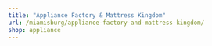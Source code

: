 ```yaml
---
title: "Appliance Factory & Mattress Kingdom"
url: /miamisburg/appliance-factory-and-mattress-kingdom/
shop: appliance
---
```

